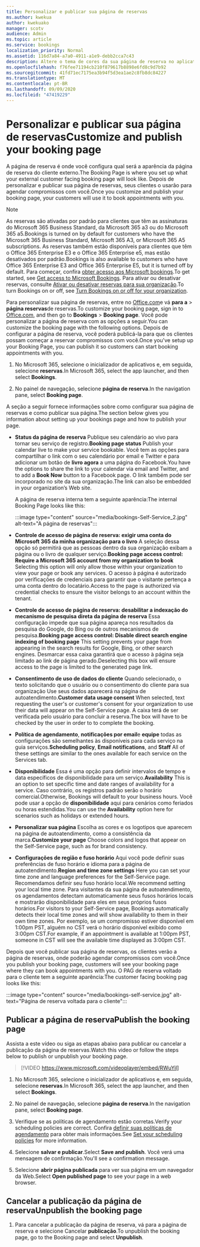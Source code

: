 ```yaml
---
title: Personalizar e publicar sua página de reservas
ms.author: kwekua
author: kwekuako
manager: scotv
audience: Admin
ms.topic: article
ms.service: bookings
localization_priority: Normal
ms.assetid: 116d7a84-a7a0-4911-a1e9-debb2cca7c43
description: Altere o tema de cores da sua página de reserva no aplicativo Microsoft bookings.
ms.openlocfilehash: f76fee71194cb210f879617b8898e6fd8c9d7b92
ms.sourcegitcommit: 41fd71ec7175ea3b94f5d3ea1ae2c8fb8dc84227
ms.translationtype: MT
ms.contentlocale: pt-BR
ms.lasthandoff: 09/09/2020
ms.locfileid: "47419229"
---
```

# <a name="customize-and-publish-your-booking-page"></a><span data-ttu-id="b7384-103">Personalizar e publicar sua página de reservas</span><span class="sxs-lookup"><span data-stu-id="b7384-103">Customize and publish your booking page</span></span>

<span data-ttu-id="b7384-104">A página de reserva é onde você configura qual será a aparência da página de reserva do cliente externo.</span><span class="sxs-lookup"><span data-stu-id="b7384-104">The Booking Page is where you set up what your external customer facing booking page will look like.</span></span> <span data-ttu-id="b7384-105">Depois de personalizar e publicar sua página de reservas, seus clientes o usarão para agendar compromissos com você.</span><span class="sxs-lookup"><span data-stu-id="b7384-105">Once you customize and publish your booking page, your customers will use it to book appointments with you.</span></span>

> [!NOTE]
> <span data-ttu-id="b7384-106">As reservas são ativadas por padrão para clientes que têm as assinaturas do Microsoft 365 Business Standard, da Microsoft 365 a3 ou do Microsoft 365 a5.</span><span class="sxs-lookup"><span data-stu-id="b7384-106">Bookings is turned on by default for customers who have the Microsoft 365 Business Standard, Microsoft 365 A3, or Microsoft 365 A5 subscriptions.</span></span> <span data-ttu-id="b7384-107">As reservas também estão disponíveis para clientes que têm o Office 365 Enterprise E3 e o Office 365 Enterprise e5, mas estão desativados por padrão.</span><span class="sxs-lookup"><span data-stu-id="b7384-107">Bookings is also available to customers who have Office 365 Enterprise E3 and Office 365 Enterprise E5, but it is turned off by default.</span></span> <span data-ttu-id="b7384-108">Para começar, confira [obter acesso aos Microsoft bookings](get-access.md).</span><span class="sxs-lookup"><span data-stu-id="b7384-108">To get started, see [Get access to Microsoft Bookings](get-access.md).</span></span> <span data-ttu-id="b7384-109">Para ativar ou desativar reservas, consulte [Ativar ou desativar reservas para sua organização](turn-bookings-on-or-off.md).</span><span class="sxs-lookup"><span data-stu-id="b7384-109">To turn Bookings on or off, see [Turn Bookings on or off for your organization](turn-bookings-on-or-off.md).</span></span>

<span data-ttu-id="b7384-110">Para personalizar sua página de reservas, entre no [Office.com](https://office.com)e vá **para a** \> **página reservas**de reservas.</span><span class="sxs-lookup"><span data-stu-id="b7384-110">To customize your booking page, sign in to [Office.com](https://office.com), and then go to **Bookings** \> **Booking page**.</span></span> <span data-ttu-id="b7384-111">Você pode personalizar a página de reserva com as opções a seguir.</span><span class="sxs-lookup"><span data-stu-id="b7384-111">You can customize the booking page with the following options.</span></span> <span data-ttu-id="b7384-112">Depois de configurar a página de reserva, você poderá publicá-la para que os clientes possam começar a reservar compromissos com você.</span><span class="sxs-lookup"><span data-stu-id="b7384-112">Once you've setup up your Booking Page, you can publish it so customers can start booking appointments with you.</span></span>

1. <span data-ttu-id="b7384-113">No Microsoft 365, selecione o inicializador de aplicativos e, em seguida, selecione **reservas**.</span><span class="sxs-lookup"><span data-stu-id="b7384-113">In Microsoft 365, select the app launcher, and then select **Bookings**.</span></span>

2. <span data-ttu-id="b7384-114">No painel de navegação, selecione **página de reserva**.</span><span class="sxs-lookup"><span data-stu-id="b7384-114">In the navigation pane, select **Booking page**.</span></span>

<span data-ttu-id="b7384-115">A seção a seguir fornece informações sobre como configurar sua página de reservas e como publicar sua página.</span><span class="sxs-lookup"><span data-stu-id="b7384-115">The section below gives you information about setting up your bookings page and how to publish your page.</span></span>

- <span data-ttu-id="b7384-116">**Status da página de reserva** Publique seu calendário ao vivo para tornar seu serviço de registro.</span><span class="sxs-lookup"><span data-stu-id="b7384-116">**Booking page status** Publish your calendar live to make your service bookable.</span></span> <span data-ttu-id="b7384-117">Você tem as opções para compartilhar o link com o seu calendário por email e Twitter e para adicionar um botão de **livro agora** a uma página do Facebook.</span><span class="sxs-lookup"><span data-stu-id="b7384-117">You have the options to share the link to your calendar via email and Twitter, and to add a **Book Now** button to a Facebook page.</span></span> <span data-ttu-id="b7384-118">O link também pode ser incorporado no site da sua organização.</span><span class="sxs-lookup"><span data-stu-id="b7384-118">The link can also be embedded in your organization’s Web site.</span></span>

    <span data-ttu-id="b7384-119">A página de reserva interna tem a seguinte aparência:</span><span class="sxs-lookup"><span data-stu-id="b7384-119">The internal Booking Page looks like this:</span></span>

    :::image type="content" source="media/bookings-Self-Service_2.jpg" alt-text="A página de reservas":::

- <span data-ttu-id="b7384-121">**Controle de acesso de página de reserva: exigir uma conta do Microsoft 365 da minha organização para o livro**  A seleção dessa opção só permitirá que as pessoas dentro da sua organização exibam a página ou o livro de qualquer serviço.</span><span class="sxs-lookup"><span data-stu-id="b7384-121">**Booking page access control: Require a Microsoft 365 account from my organization to book**  Selecting this option will only allow those within your organization to view your page or book any services.</span></span> <span data-ttu-id="b7384-122">O acesso à página é autorizado por verificações de credenciais para garantir que o visitante pertença a uma conta dentro do locatário.</span><span class="sxs-lookup"><span data-stu-id="b7384-122">Access to the page is authorized via credential checks to ensure the visitor belongs to an account within the tenant.</span></span>

- <span data-ttu-id="b7384-123">**Controle de acesso de página de reserva: desabilitar a indexação do mecanismo de pesquisa direta da página de reserva** Essa configuração impede que sua página apareça nos resultados da pesquisa do Google, do Bing ou de outros mecanismos de pesquisa.</span><span class="sxs-lookup"><span data-stu-id="b7384-123">**Booking page access control: Disable direct search engine indexing of booking page** This setting prevents your page from appearing in the search results for Google, Bing, or other search engines.</span></span> <span data-ttu-id="b7384-124">Desmarcar essa caixa garantirá que o acesso à página seja limitado ao link de página gerado.</span><span class="sxs-lookup"><span data-stu-id="b7384-124">Deselecting this box will ensure access to the page is limited to the generated page link.</span></span>

- <span data-ttu-id="b7384-125">**Consentimento de uso de dados do cliente** Quando selecionado, o texto solicitando que o usuário ou o consentimento do cliente para sua organização Use seus dados aparecerá na página de autoatendimento.</span><span class="sxs-lookup"><span data-stu-id="b7384-125">**Customer data usage consent** When selected, text requesting the user's or customer's consent for your organization to use their data will appear on the Self-Service page.</span></span> <span data-ttu-id="b7384-126">A caixa terá de ser verificada pelo usuário para concluir a reserva.</span><span class="sxs-lookup"><span data-stu-id="b7384-126">The box will have to be checked by the user in order to to complete the booking.</span></span>

- <span data-ttu-id="b7384-127">**Política de agendamento**, **notificações por email**e **equipe** todas as configurações são semelhantes às disponíveis para cada serviço na guia serviços.</span><span class="sxs-lookup"><span data-stu-id="b7384-127">**Scheduling policy**, **Email notifications**, and **Staff** All of these settings are similar to the ones available for each service on the Services tab.</span></span>

- <span data-ttu-id="b7384-128">**Disponibilidade** Essa é uma opção para definir intervalos de tempo e data específicos de disponibilidade para um serviço.</span><span class="sxs-lookup"><span data-stu-id="b7384-128">**Availability** This is an option to set specific time and date ranges of availability for a service.</span></span> <span data-ttu-id="b7384-129">Caso contrário, os registros padrão serão o horário comercial.</span><span class="sxs-lookup"><span data-stu-id="b7384-129">Otherwise, Bookings will default to your business hours.</span></span> <span data-ttu-id="b7384-130">Você pode usar a opção de **disponibilidade** aqui para cenários como feriados ou horas estendidas.</span><span class="sxs-lookup"><span data-stu-id="b7384-130">You can use the **Availability** option here for scenarios such as holidays or extended hours.</span></span>

- <span data-ttu-id="b7384-131">**Personalizar sua página** Escolha as cores e os logotipos que aparecem na página de autoatendimento, como a consistência da marca.</span><span class="sxs-lookup"><span data-stu-id="b7384-131">**Customize your page** Choose colors and logos that appear on the Self-Service page, such as for brand consistency.</span></span>

- <span data-ttu-id="b7384-132">**Configurações de região e fuso horário** Aqui você pode definir suas preferências de fuso horário e idioma para a página de autoatendimento.</span><span class="sxs-lookup"><span data-stu-id="b7384-132">**Region and time zone settings** Here you can set your time zone and language preferences for the Self-Service page.</span></span> <span data-ttu-id="b7384-133">Recomendamos definir seu fuso horário local.</span><span class="sxs-lookup"><span data-stu-id="b7384-133">We recommend setting your local time zone.</span></span> <span data-ttu-id="b7384-134">Para visitantes da sua página de autoatendimento, os agendamentos detectam automaticamente seus fusos horários locais e mostrarão disponibilidade para eles em seus próprios fusos horários.</span><span class="sxs-lookup"><span data-stu-id="b7384-134">For visitors to your Self-Service page, Bookings automatically detects their local time zones and will show availability to them in their own time zones.</span></span> <span data-ttu-id="b7384-135">Por exemplo, se um compromisso estiver disponível em 1:00pm PST, alguém no CST verá o horário disponível exibido como 3:00pm CST.</span><span class="sxs-lookup"><span data-stu-id="b7384-135">For example, if an appointment is available at 1:00pm PST, someone in CST will see the available time displayed as 3:00pm CST.</span></span>

<span data-ttu-id="b7384-136">Depois que você publicar sua página de reservas, os clientes verão a página de reservas, onde poderão agendar compromissos com você.</span><span class="sxs-lookup"><span data-stu-id="b7384-136">Once you publish your booking page, customers will see your booking page where they can book appointments with you.</span></span> <span data-ttu-id="b7384-137">O PAG de reserva voltado para o cliente tem a seguinte aparência:</span><span class="sxs-lookup"><span data-stu-id="b7384-137">The customer facing booking pag looks like this:</span></span>

:::image type="content" source="media/bookings-self-service.jpg" alt-text="Página de reserva voltada para o cliente":::

## <a name="publish-the-booking-page"></a><span data-ttu-id="b7384-139">Publicar a página de reserva</span><span class="sxs-lookup"><span data-stu-id="b7384-139">Publish the booking page</span></span>

<span data-ttu-id="b7384-140">Assista a este vídeo ou siga as etapas abaixo para publicar ou cancelar a publicação da página de reservas.</span><span class="sxs-lookup"><span data-stu-id="b7384-140">Watch this video or follow the steps below to publish or unpublish your booking page.</span></span>

> [!VIDEO https://www.microsoft.com/videoplayer/embed/RWuYil]

1. <span data-ttu-id="b7384-141">No Microsoft 365, selecione o inicializador de aplicativos e, em seguida, selecione **reservas**.</span><span class="sxs-lookup"><span data-stu-id="b7384-141">In Microsoft 365, select the app launcher, and then select **Bookings**.</span></span>

1. <span data-ttu-id="b7384-142">No painel de navegação, selecione **página de reserva**.</span><span class="sxs-lookup"><span data-stu-id="b7384-142">In the navigation pane, select **Booking page**.</span></span>

1. <span data-ttu-id="b7384-143">Verifique se as políticas de agendamento estão corretas.</span><span class="sxs-lookup"><span data-stu-id="b7384-143">Verify your scheduling policies are correct.</span></span> <span data-ttu-id="b7384-144">Confira [definir suas políticas de agendamento](set-scheduling-policies.md) para obter mais informações.</span><span class="sxs-lookup"><span data-stu-id="b7384-144">See [Set your scheduling policies](set-scheduling-policies.md) for more information.</span></span>

1. <span data-ttu-id="b7384-145">Selecione **salvar e publicar**.</span><span class="sxs-lookup"><span data-stu-id="b7384-145">Select **Save and publish**.</span></span> <span data-ttu-id="b7384-146">Você verá uma mensagem de confirmação.</span><span class="sxs-lookup"><span data-stu-id="b7384-146">You'll see a confirmation message.</span></span>

1. <span data-ttu-id="b7384-147">Selecione **abrir página publicada** para ver sua página em um navegador da Web.</span><span class="sxs-lookup"><span data-stu-id="b7384-147">Select **Open published page** to see your page in a web browser.</span></span>

## <a name="unpublish-the-booking-page"></a><span data-ttu-id="b7384-148">Cancelar a publicação da página de reserva</span><span class="sxs-lookup"><span data-stu-id="b7384-148">Unpublish the booking page</span></span>

1. <span data-ttu-id="b7384-149">Para cancelar a publicação da página de reserva, vá para a página de reserva e selecione Cancelar **publicação**.</span><span class="sxs-lookup"><span data-stu-id="b7384-149">To unpublish the booking page, go to the Booking page and select **Unpublish**.</span></span>
